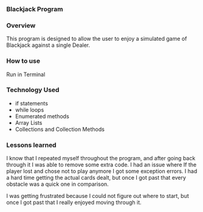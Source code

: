 ### Blackjack Program

### Overview
This program is designed to allow the user to
enjoy a simulated game of Blackjack against a
single Dealer.

### How to use
Run in Terminal

### Technology Used
* if statements
* while loops
* Enumerated methods
* Array Lists
* Collections and Collection Methods

### Lessons learned
I know that I repeated myself throughout the program,
and after going back through it I was able to remove
some extra code. I had an issue where If the player
lost and chose not to play anymore I got some exception errors.
I had a hard time getting the actual cards dealt, but once I
got past that every obstacle was a quick one in comparison.

I was getting frustrated because I could not figure out where to
start, but once I got past that I really enjoyed moving through it.
